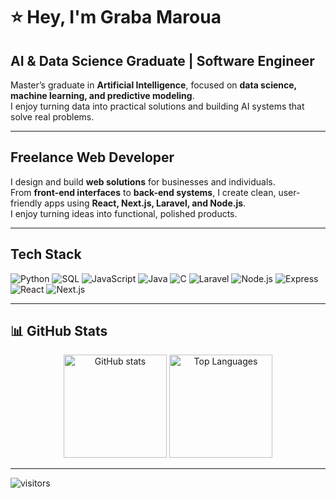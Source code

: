 # ⭐ Hey, I'm Graba Maroua  

**AI & Data Science Graduate |  Software Engineer**  
---

Master’s graduate in **Artificial Intelligence**, focused on **data science, machine learning, and predictive modeling**.  
I enjoy turning data into practical solutions and building AI systems that solve real problems.

---

## Freelance Web Developer  
I design and build **web solutions** for businesses and individuals.  
From **front-end interfaces** to **back-end systems**, I create clean, user-friendly apps using **React, Next.js, Laravel, and Node.js**.  
I enjoy turning ideas into functional, polished products.  

---

## Tech Stack  

<p>
  <!-- Programming Languages -->
  <img alt="Python" src="https://img.shields.io/badge/Python-3776AB?logo=python&logoColor=white" />
  <img alt="SQL" src="https://img.shields.io/badge/SQL-4479A1?logo=postgresql&logoColor=white" />
  <img alt="JavaScript" src="https://img.shields.io/badge/JavaScript-F7DF1E?logo=javascript&logoColor=black" />
  <img alt="Java" src="https://img.shields.io/badge/Java-007396?logo=java&logoColor=white" />
  <img alt="C" src="https://img.shields.io/badge/C-00599C?logo=c&logoColor=white" />

  <!-- Web Development -->
  <img alt="Laravel" src="https://img.shields.io/badge/Laravel-FF2D20?logo=laravel&logoColor=white" />
  <img alt="Node.js" src="https://img.shields.io/badge/Node.js-339933?logo=node.js&logoColor=white" />
  <img alt="Express" src="https://img.shields.io/badge/Express-000000?logo=express&logoColor=white" />
  <img alt="React" src="https://img.shields.io/badge/React-61DAFB?logo=react&logoColor=black" />
  <img alt="Next.js" src="https://img.shields.io/badge/Next.js-000000?logo=next.js&logoColor=white" />
</p>

---

## 📊 GitHub Stats
<p align="center">
  <img src="https://github-readme-stats.vercel.app/api?username=graba0maroua&show_icons=true&theme=radical" alt="GitHub stats" height="165"/>
  <img src="https://github-readme-stats.vercel.app/api/top-langs/?username=graba0maroua&layout=compact&theme=radical" alt="Top Languages" height="165"/>
</p>

---
![visitors](https://visitor-badge.laobi.icu/badge?page_id=graba0maroua)
